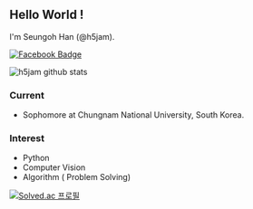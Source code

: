 ## Hello World !

I'm Seungoh Han  (@h5jam).

[![Facebook Badge](https://img.shields.io/badge/-Facebook-1877f2?style=flat-square&logo=facebook&logoColor=white&link=https://www.facebook.com/seung5han)](https://www.facebook.com/seung5han)



![h5jam github stats](https://github-readme-stats.vercel.app/api?username=h5jam)





### Current

- Sophomore at Chungnam National University, South Korea.



### Interest

- Python
- Computer Vision
- Algorithm ( Problem Solving)


[![Solved.ac 프로필](http://mazassumnida.wtf/api/generate_badge?boj={blessmealways00})](https://solved.ac/{blessmealways00})
